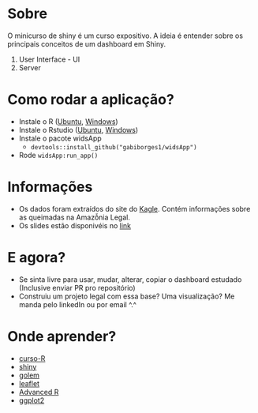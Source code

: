 # Sobre

O minicurso de shiny é um curso expositivo. A ideia é entender sobre os principais conceitos de um dashboard em Shiny.
1. User Interface - UI
2. Server

# Como rodar a aplicação?

- Instale o R ([Ubuntu](https://www.digitalocean.com/community/tutorials/how-to-install-r-on-ubuntu-20-04-pt), [Windows](https://cran.r-project.org/bin/windows/base/))
- Instale o Rstudio ([Ubuntu](https://www.edivaldobrito.com.br/rstudio-no-linux/), [Windows](https://www.rstudio.com/products/rstudio/download/))
- Instale o pacote widsApp
  - `devtools::install_github("gabiborges1/widsApp")`
- Rode `widsApp:run_app()` 

# Informações

- Os dados foram extraídos do site do [Kagle](https://www.kaggle.com/mateus558/brazilian-legal-amazon-burned-area-dataset?select=gfed_1998_2016_w_fire_spots.csv). Contém informações sobre as queimadas na Amazỗnia Legal. 
- Os slides estão disponivéis no [link](https://docs.google.com/presentation/d/13A3hmwjsjCDBR4A-qUWHObwqGlmi2NGLAFpHc4D-c_s/edit?usp=sharing)

# E agora?

- Se sinta livre para usar, mudar, alterar, copiar o dashboard estudado (Inclusive enviar PR pro repositório)
- Construiu um projeto legal com essa base? Uma visualização? Me manda pelo linkedIn ou por email ^.^

# Onde aprender? 

- [curso-R](https://www.curso-r.com/)
- [shiny](https://shiny.rstudio.com/)
- [golem](https://cran.r-project.org/web/packages/golem/vignettes/a_start.html)
- [leaflet](https://rstudio.github.io/leaflet/)
- [Advanced R](https://adv-r.hadley.nz/)
- [ggplot2](https://ggplot2-book.org/)
